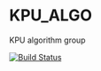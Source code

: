 # KPU_ALGO

KPU algorithm group


[![Build Status](https://dev.azure.com/kudwafter/rinechran/_apis/build/status/rinechran.KPU_ALGO?branchName=master)](https://dev.azure.com/kudwafter/rinechran/_build/latest?definitionId=3&branchName=master)
